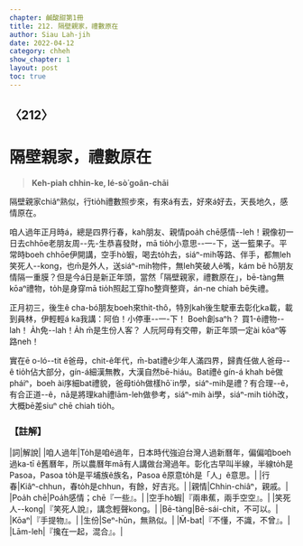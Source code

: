 ```yaml
---
chapter: 鹹酸甜第1冊
title: 212. 隔壁親家，禮數原在
author: Siau Lah-jih
date: 2022-04-12
category: chheh
show_chapter: 1
layout: post
toc: true
---
```

  
## 〈212〉
# 隔壁親家，禮數原在
>**Keh-piah chhin-ke, lé-sò͘ goân-chāi**

隔壁親家chiâⁿ熟似，行tio̍h禮數照步來，有來á有去，好來á好去，天長地久，感情原在。

咱人過年正月時á，總是四界行春，kah朋友、親情poa̍h chē感情--leh！親像初一日去chhōe老朋友周--先-生恭喜發財，mā tio̍h小意思--一-下，送一籃果子。平常時boeh chhōe伊開講，空手hò͘蝦，喝去to̍h去，siáⁿ-mih等路、伴手，都無leh笑死人--kong，也m̄是外人，送siáⁿ-mih物件，無leh笑破人ê嘴，kám bē hō͘朋友情隔一重膜？但是今á日是新正年頭，當然「隔壁親家，禮數原在」，bē-tàng無kōaⁿ禮物，to̍h是身穿mā tio̍h照起工穿ho͘整齊整齊，án-ne chiah bē失禮。

正月初三，後生ê cha-bó͘朋友boeh來thit-thô，特別kah後生駛車去彰化ka載，載到員林，伊輕輕á ka我講：阿伯！小停車--一-下！
Boeh創saⁿh？
買1-ê禮物--lah！
A̍h免--lah！A̍h m̄是生份人客？
人阮阿母有交帶，新正年頭一定ài kōaⁿ等路neh！

實在ē o-ló--tit ê爸母，chit-ê年代，m̄-bat禮ê少年人滿四界，歸責任做人爸母--ê tio̍h佔大部分，gín-á細漢無教，大漢自然bē-hiáu。Bat禮ê gín-á khah bē做pháiⁿ，boeh ài序細bat禮貌，爸母tio̍h做樣hō͘ in學，siáⁿ-mih是禮？有合理--ê，有合正道--ê，nā是將理kah禮lām-leh做參考，siáⁿ-mih ài學，siáⁿ-mih tio̍h改，大概bē差siuⁿ chē chiah tio̍h。


### 【註解】

|詞|解說|
|咱人過年|To̍h是咱ê過年，日本時代強迫台灣人過新曆年，偏偏咱boeh過ka-tī ê舊曆年，所以農曆年mā有人講做台灣過年。彰化古早叫半線，半線to̍h是Pasoa，Pasoa to̍h是平埔族ê族名，Pasoa ê原意to̍h是「人」ê意思。|
|行春|Kiâⁿ-chhun，春to̍h是chhun，有餘，好吉兆。|
|親情|Chhin-chiâⁿ，親戚。|
|Poa̍h chē|Poa̍h感情；chē『一些』。|
|空手hò͘蝦|『兩串蕉，兩手空空』。|
|笑死人--kong|『笑死人說』，講念輕聲kong。|
|Bē-tàng|Bē-sái-chit，不可以。|
|Kōaⁿ|『手提物』。|
|生份|Seⁿ-hūn，無熟似。|
|M̄-bat|『不懂，不識，不曾』。|
|Lām-leh|『攙在一起，混合』。|

